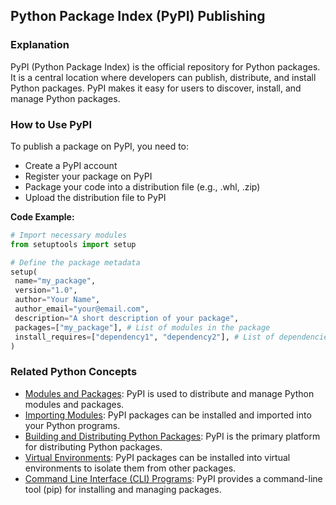 ## Python Package Index (PyPI) Publishing

### Explanation

PyPI (Python Package Index) is the official repository for Python packages. It is a central location where developers can publish, distribute, and install Python packages. PyPI makes it easy for users to discover, install, and manage Python packages.

### How to Use PyPI

To publish a package on PyPI, you need to:

- Create a PyPI account
- Register your package on PyPI
- Package your code into a distribution file (e.g., .whl, .zip)
- Upload the distribution file to PyPI

**Code Example:**

```python
# Import necessary modules
from setuptools import setup

# Define the package metadata
setup(
 name="my_package",
 version="1.0",
 author="Your Name",
 author_email="your@email.com",
 description="A short description of your package",
 packages=["my_package"], # List of modules in the package
 install_requires=["dependency1", "dependency2"], # List of dependencies
)
```

### Related Python Concepts

- [Modules and Packages](./../modules-and-packages/): PyPI is used to distribute and manage Python modules and packages.
- [Importing Modules](./../importing-modules/): PyPI packages can be installed and imported into your Python programs.
- [Building and Distributing Python Packages](./../building-and-distributing-python-packages/): PyPI is the primary platform for distributing Python packages.
- [Virtual Environments](./../virtual-environments/): PyPI packages can be installed into virtual environments to isolate them from other packages.
- [Command Line Interface (CLI) Programs](./../command-line-interface-(cli)-programs/): PyPI provides a command-line tool (pip) for installing and managing packages.